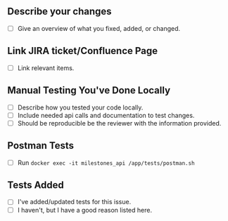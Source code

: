 ## Describe your changes
- [ ] Give an overview of what you fixed, added, or changed. 

## Link JIRA ticket/Confluence Page
- [ ] Link relevant items.

## Manual Testing You've Done Locally
- [ ] Describe how you tested your code locally.
- [ ] Include needed api calls and documentation to test changes.
- [ ] Should be reproducible be the reviewer with the information provided.

## Postman Tests

- [ ] Run `docker exec -it milestones_api /app/tests/postman.sh`

## Tests Added

- [ ] I've added/updated tests for this issue.
- [ ] I haven't, but I have a good reason listed here. 